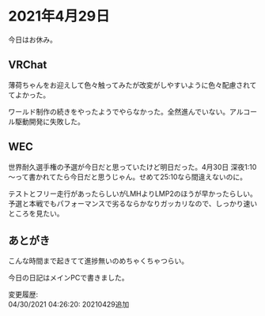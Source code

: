 # 2021年4月29日

今日はお休み。

## VRChat

薄荷ちゃんをお迎えして色々触ってみたが改変がしやすいように色々配慮されててよかった。

ワールド制作の続きをやったようでやらなかった。全然進んでいない。アルコール駆動開発に失敗した。

## WEC

世界耐久選手権の予選が今日だと思っていたけど明日だった。4月30日 深夜1:10～って書かれてたら今日だと思うじゃん。せめて25:10なら間違えないのに。

テストとフリー走行があったらしいがLMHよりLMP2のほうが早かったらしい。予選と本戦でもパフォーマンスで劣るならかなりガッカリなので、しっかり速いところを見たい。

## あとがき

こんな時間まで起きてて進捗無いのめちゃくちゃつらい。

今日の日記はメインPCで書きました。

変更履歴:  
04/30/2021 04:26:20: 20210429追加  
